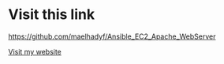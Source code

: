 # Visit this link 
https://github.com/maelhadyf/Ansible_EC2_Apache_WebServer

[Visit my website](https://github.com/maelhadyf/Ansible_EC2_Apache_WebServer)
